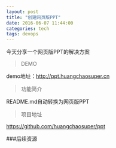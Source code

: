 ```yaml
---
layout: post
title: "创建网页版PPT"
date: 2016-06-07 11:44:00
categories: tech
tags: devops
---
```


今天分享一个网页版PPT的解决方案

>DEMO

demo地址：http://ppt.huangchaosuper.cn

>功能简介

README.md自动转换为网页版PPT

>项目地址

https://github.com/huangchaosuper/ppt


###后续资源